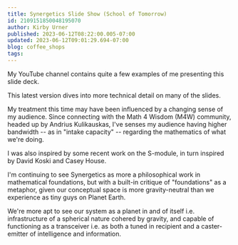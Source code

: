 ```yaml
---
title: Synergetics Slide Show (School of Tomorrow)
id: 2109151850048195070
author: Kirby Urner
published: 2023-06-12T08:22:00.005-07:00
updated: 2023-06-12T09:01:29.694-07:00
blog: coffee_shops
tags: 
---
```


My YouTube channel contains quite a few examples of me presenting this slide deck. 

This latest version dives into more technical detail on many of the slides. 

My treatment this time may have been influenced by a changing sense of my audience.  Since connecting with the Math 4 Wisdom (M4W) community, headed up by Andrius Kulikauskas, I've senses my audience having higher bandwidth -- as in "intake capacity" -- regarding the mathematics of what we're doing. 

I was also inspired by some recent work on the S-module, in turn inspired by David Koski and Casey House. 

I'm continuing to see Synergetics as more a philosophical work in mathematical foundations, but with a built-in critique of "foundations" as a metaphor, given our conceptual space is more gravity-neutral than we experience as tiny guys on Planet Earth. 

We're more apt to see our system as a planet in and of itself i.e. infrastructure of a spherical nature cohered by gravity, and capable of functioning as a transceiver i.e. as both a tuned in recipient and a caster-emitter of intelligence and information.